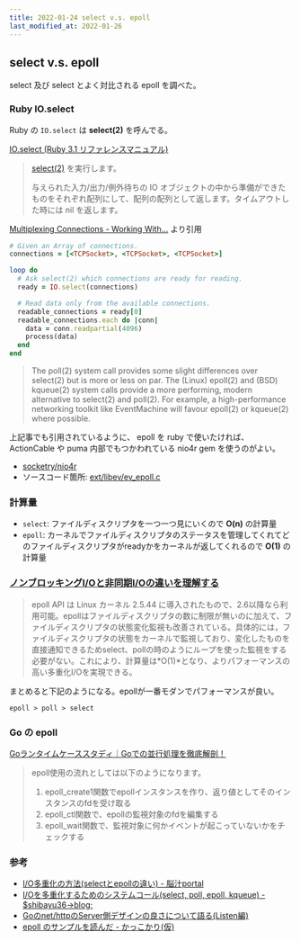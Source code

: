 ```yaml
---
title: 2022-01-24 select v.s. epoll
last_modified_at: 2022-01-26
---
```


## select v.s. epoll

select 及び select とよく対比される epoll を調べた。

### Ruby IO.select

Ruby の `IO.select` は **select(2)** を呼んでる。

[IO.select (Ruby 3.1 リファレンスマニュアル)](https://docs.ruby-lang.org/ja/latest/method/IO/s/select.html)

> [select(2)](https://pubs.opengroup.org/onlinepubs/009695399/functions/select.html) を実行します。
>
> 与えられた入力/出力/例外待ちの IO オブジェクトの中から準備ができたものをそれぞれ配列にして、配列の配列として返します。タイムアウトした時には nil を返します。

[Multiplexing Connections - Working With...](https://workingwithruby.com/wwtcps/multiplexing/) より引用

```rb
# Given an Array of connections.
connections = [<TCPSocket>, <TCPSocket>, <TCPSocket>]

loop do
  # Ask select(2) which connections are ready for reading.
  ready = IO.select(connections)

  # Read data only from the available connections.
  readable_connections = ready[0]
  readable_connections.each do |conn|
    data = conn.readpartial(4096)
    process(data)
  end
end
```

> The poll(2) system call provides some slight differences over select(2) but is more or less on par. The (Linux) epoll(2) and (BSD) kqueue(2) system calls provide a more performing, modern alternative to select(2) and poll(2). For example, a high-performance networking toolkit like EventMachine will favour epoll(2) or kqueue(2) where possible.

上記事でも引用されているように、 epoll を ruby で使いたければ、ActionCable や puma 内部でもつかわれている nio4r gem を使うのがよい。

- [socketry/nio4r](https://github.com/socketry/nio4r)
- ソースコード箇所: [ext/libev/ev_epoll.c](https://github.com/socketry/nio4r/blob/05532a5a35758c812498a1767c25118a7f64e101/ext/libev/ev_epoll.c)

### 計算量

- `select`: ファイルディスクリプタを一つ一つ見にいくので **O(n)** の計算量
- `epoll`: カーネルでファイルディスクリプタのステータスを管理してくれてどのファイルディスクリプタがreadyかをカーネルが返してくれるので **O(1)** の計算量

### [ノンブロッキングI/Oと非同期I/Oの違いを理解する](https://blog.takanabe.tokyo/2015/03/%E3%83%8E%E3%83%B3%E3%83%96%E3%83%AD%E3%83%83%E3%82%AD%E3%83%B3%E3%82%B0i/o%E3%81%A8%E9%9D%9E%E5%90%8C%E6%9C%9Fi/o%E3%81%AE%E9%81%95%E3%81%84%E3%82%92%E7%90%86%E8%A7%A3%E3%81%99%E3%82%8B/)

> epoll API は Linux カーネル 2.5.44 に導入されたもので、2.6以降なら利用可能。epollはファイルディスクリプタの数に制限が無いのに加えて、ファイルディスクリプタの状態変化監視も改善されている。具体的には，ファイルディスクリプタの状態をカーネルで監視しており、変化したものを直接通知できるためselect、pollの時のようにループを使った監視をする必要がない。これにより、計算量は*O(1)*となり、よりパフォーマンスの高い多重化I/Oを実現できる。

まとめると下記のようになる。epollが一番モダンでパフォーマンスが良い。

```
epoll > poll > select
```

### Go の epoll

[Goランタイムケーススタディ｜Goでの並行処理を徹底解剖！](https://zenn.dev/hsaki/books/golang-concurrency/viewer/internalcase#%E3%83%8D%E3%83%83%E3%83%88%E3%83%AF%E3%83%BC%E3%82%AFi%2Fo%E3%81%8C%E7%99%BA%E7%94%9F%E3%81%97%E3%81%9F%E3%81%A8%E3%81%8D)

> epoll使用の流れとしては以下のようになります。
> 
> 1. epoll_create1関数でepollインスタンスを作り、返り値としてそのインスタンスのfdを受け取る
> 1. epoll_ctl関数で、epollの監視対象のfdを編集する
> 1. epoll_wait関数で、監視対象に何かイベントが起こっていないかをチェックする

### 参考

- [I/O多重化の方法(selectとepollの違い) - 脳汁portal](https://portaltan.hatenablog.com/entry/2015/11/12/145840)
- [I/Oを多重化するためのシステムコール(select, poll, epoll, kqueue) - $shibayu36->blog;](https://blog.shibayu36.org/entry/20120101/1325418188)
- [Goのnet/httpのServer側デザインの良さについて語る(Listen編)](https://zenn.dev/cube/articles/4c75bc8455ef92)
- [epoll のサンプルを読んだ - かっこかり(仮)](https://raskr.hatenablog.com/entry/2018/04/21/143825)
